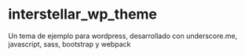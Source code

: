 # interstellar_wp_theme

Un tema de ejemplo para wordpress, desarrollado con underscore.me, javascript, sass, bootstrap y webpack

